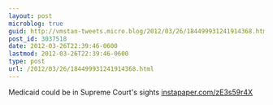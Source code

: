 ```yaml
---
layout: post
microblog: true
guid: http://vmstan-tweets.micro.blog/2012/03/26/184499931241914368.html
post_id: 3037518
date: 2012-03-26T22:39:46-0600
lastmod: 2012-03-26T22:39:46-0600
type: post
url: /2012/03/26/184499931241914368.html
---
```

Medicaid could be in Supreme Court's sights <a href="http://instapaper.com/zE3s59r4X">instapaper.com/zE3s59r4X</a>
